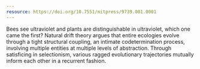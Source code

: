 ```yaml
---
resource: https://doi.org/10.7551/mitpress/9739.001.0001
---
```


Bees see ultraviolet and plants are distinguishable in ultraviolet, which one came the first? Natural drift theory argues that entire ecologies evolve through a tight structural coupling, an intimate codetermination process, involving multiple entities at multiple levels of abstraction. Through satisficing in selectionism, various ragged evolutionary trajectories mutually inform each other in a recurrent fashion.